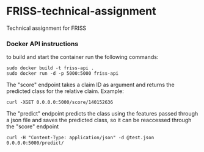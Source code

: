 # FRISS-technical-assignment
Technical assignment for FRISS

### Docker API instructions

to build and start the container run the following commands: 
```
sudo docker build -t friss-api .
sudo docker run -d -p 5000:5000 friss-api
```

The "score" endpoint takes a claim ID as argument and returns the predicted class for the relative claim.
Example:

```
curl -XGET 0.0.0.0:5000/score/140152636
```

The "predict" endpoint predicts the class using the features passed through a json file and saves the predicted class, so it can be reaccessed through the "score" endpoint

```
curl -H "Content-Type: application/json" -d @test.json 0.0.0.0:5000/predict/
```
